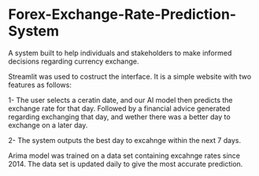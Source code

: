 # Forex-Exchange-Rate-Prediction-System
A system built to help individuals and stakeholders to make informed decisions regarding currency exchange.

Streamlit was used to costruct the interface. It is a simple website with two features as follows:

1- The user selects a ceratin date, and our AI model then predicts the exchange rate for that day.
  Followed by a financial advice generated regarding exchanging that day, and wether there was a better day to exchange on a later day.

2- The system outputs the best day to excahnge within the next 7 days.

Arima model was trained on a data set containing excahnge rates since 2014. The data set is updated daily to give the most accurate prediction.

